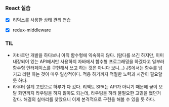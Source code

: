 ### React 실습

- [x] 리덕스를 사용한 상태 관리 연습
- [x] redux-middleware



### TIL

- 자바로만 개발을 하다보니 아직 함수형에 익숙하지 않다. (람다를 쓰긴 하지만, 이미 내장되어 있는 API에서만 사용하지 자바에서 함수형 프로그래밍을 하겠다고 일부러 함수형 인터페이스를 구현해서 쓰고 하는 것은 아니다 보니...) JS에서는 함수를 넘기고 리턴 하는 것이 매우 일상적이다. 적응 하기까지 적절한 노력과 시간이 필요할 듯 하다.
- 라우터 설계 고민으로 하루가 다 갔다. 리액트 SPA는 API가 아니기 때문에 굳이 모달 화면까지 라우팅을 하지 않아도 되는데, 라우팅을 하려 불필요한 고민을 했던거 같다. 해결의 실마리를 찾았으니 이제 본격적으로 구현을 해볼 수 있을 듯 하다.